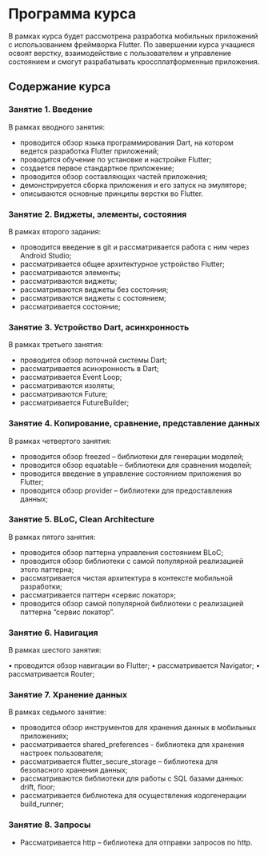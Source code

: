 # Программа курса

В рамках курса будет рассмотрена разработка мобильных приложений с использованием фреймворка Flutter.
По завершении курса учащиеся освоят верстку, взаимодействие с пользователем и управление состоянием
и смогут разрабатывать кроссплатформенные приложения.

## Содержание курса

### Занятие 1. Введение

В рамках вводного занятия:

* проводится обзор языка программирования Dart, на котором ведется разработка Flutter приложений;
* проводится обучение по установке и настройке Flutter;
* создается первое стандартное приложение;
* проводится обзор составляющих частей приложения;
* демонстрируется сборка приложения и его запуск на эмуляторе;
* описываются основные принципы верстки во Flutter.

### Занятие 2. Виджеты, элементы, состояния

В рамках второго задания:

* проводится введение в git и рассматривается работа с ним через Android Studio;
* рассматривается общее архитектурное устройство Flutter;
* рассматриваются элементы;
* рассматриваются виджеты;
* рассматриваются виджеты без состояния;
* рассматриваются виджеты с состоянием;
* рассматривается состояние;

### Занятие 3. Устройство Dart, асинхронность

В рамках третьего занятия:

* проводится обзор поточной системы Dart;
* рассматривается асинхронность в Dart;
* рассматривается Event Loop;
* рассматриваются изоляты;
* рассматриваются Future;
* рассматривается FutureBuilder;

### Занятие 4. Копирование, сравнение, представление данных

В рамках четвертого занятия:

* проводится обзор freezed – библиотеки для генерации моделей;
* проводится обзор equatable – библиотеки для сравнения моделей;
* проводится введение в управление состоянием приложения во Flutter;
* проводится обзор provider – библиотеки для предоставления данных;

### Занятие 5. BLoC, Clean Architecture

В рамках пятого занятия:

* проводится обзор паттерна управления состоянием BLoC;
* проводится обзор библиотеки с самой популярной реализацией этого паттерна;
* рассматривается чистая архитектура в контексте мобильной разработки;
* рассматривается паттерн «сервис локатор»;
* проводится обзор самой популярной библиотеки с реализацией паттерна “сервис локатор”.

### Занятие 6. Навигация

В рамках шестого занятия:

•	проводится обзор навигации во Flutter;
•	рассматривается Navigator;
•	рассматривается Router;

### Занятие 7. Хранение данных

В рамках седьмого занятие:

* проводится обзор инструментов для хранения данных в мобильных приложениях;
* рассматривается shared_preferences - библиотека для хранения настроек пользователя;
* рассматривается flutter_secure_storage – библиотека для безопасного хранения данных;
* рассматриваются библиотеки для работы с SQL базами данных: drift, floor;
* рассматривается библиотека для осуществления кодогенерации build_runner;

### Занятие 8. Запросы

* Рассматривается http – библиотека для отправки запросов по http.